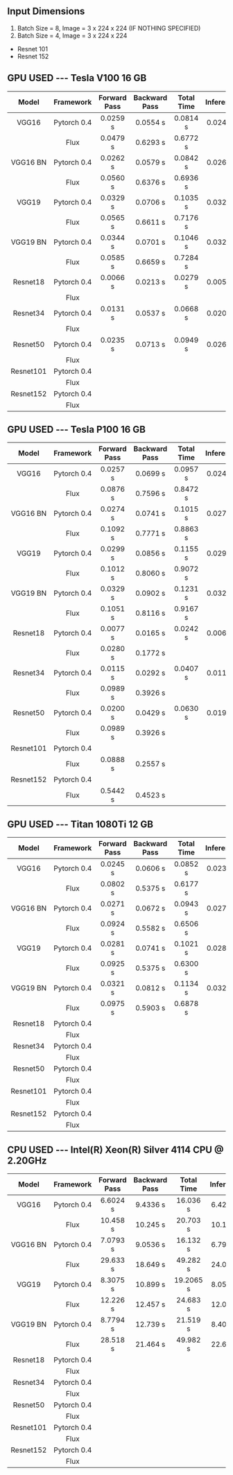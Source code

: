 ## Input Dimensions
1. Batch Size = 8, Image = 3 x 224 x 224 (IF NOTHING SPECIFIED)
2. Batch Size = 4, Image = 3 x 224 x 224
  * Resnet 101
  * Resnet 152

## GPU USED --- Tesla V100 16 GB
|Model|Framework|Forward Pass|Backward Pass|Total Time|Inference|
|:---:|:---:|:---:|:---:|:---:|:---:|
|VGG16|Pytorch 0.4|0.0259 s|0.0554 s|0.0814 s|0.0245 s|
||Flux|0.0479 s|0.6293 s|0.6772 s||
|VGG16 BN|Pytorch 0.4|0.0262 s|0.0579 s|0.0842 s|0.0262 s|
||Flux|0.0560 s|0.6376 s|0.6936 s||
|VGG19|Pytorch 0.4|0.0329 s|0.0706 s|0.1035 s|0.0329 s|
||Flux|0.0565 s|0.6611 s|0.7176 s||
|VGG19 BN|Pytorch 0.4|0.0344 s|0.0701 s|0.1046 s|0.0329 s|
||Flux|0.0585 s|0.6659 s|0.7284 s||
|Resnet18|Pytorch 0.4|0.0066 s|0.0213 s|0.0279 s|0.0051 s|
||Flux|||||
|Resnet34|Pytorch 0.4|0.0131 s|0.0537 s|0.0668 s|0.0202 s|
||Flux|||||
|Resnet50|Pytorch 0.4|0.0235 s|0.0713 s|0.0949 s|0.0262 s|
||Flux|||||
|Resnet101|Pytorch 0.4|||||
||Flux|||||
|Resnet152|Pytorch 0.4|||||
||Flux|||||

## GPU USED --- Tesla P100 16 GB
|Model|Framework|Forward Pass|Backward Pass|Total Time|Inference|
|:---:|:---:|:---:|:---:|:---:|:---:|
|VGG16|Pytorch 0.4|0.0257 s|0.0699 s|0.0957 s|0.0246 s|
||Flux|0.0876 s|0.7596 s|0.8472 s||
|VGG16 BN|Pytorch 0.4|0.0274 s|0.0741 s|0.1015 s|0.0275 s|
||Flux|0.1092 s|0.7771 s|0.8863 s||
|VGG19|Pytorch 0.4|0.0299 s|0.0856 s|0.1155 s|0.0299 s|
||Flux|0.1012 s|0.8060 s|0.9072 s||
|VGG19 BN|Pytorch 0.4|0.0329 s|0.0902 s|0.1231 s|0.0329 s|
||Flux|0.1051 s|0.8116 s|0.9167 s||
|Resnet18|Pytorch 0.4|0.0077 s|0.0165 s|0.0242 s|0.0064 s|
||Flux|0.0280 s|0.1772 s|||
|Resnet34|Pytorch 0.4|0.0115 s|0.0292 s|0.0407 s|0.0113 s|
||Flux|0.0989 s|0.3926 s|||
|Resnet50|Pytorch 0.4|0.0200 s|0.0429 s|0.0630 s|0.0195 s|
||Flux|0.0989 s|0.3926 s|||
|Resnet101|Pytorch 0.4|||||
||Flux|0.0888 s|0.2557 s|||
|Resnet152|Pytorch 0.4|||||
||Flux|0.5442 s|0.4523 s|||

## GPU USED --- Titan 1080Ti 12 GB
|Model|Framework|Forward Pass|Backward Pass|Total Time|Inference|
|:---:|:---:|:---:|:---:|:---:|:---:|
|VGG16|Pytorch 0.4|0.0245 s|0.0606 s|0.0852 s|0.0234 s|
||Flux|0.0802 s|0.5375 s|0.6177 s||
|VGG16 BN|Pytorch 0.4|0.0271 s|0.0672 s|0.0943 s|0.0273 s|
||Flux|0.0924 s|0.5582 s|0.6506 s||
|VGG19|Pytorch 0.4|0.0281 s|0.0741 s|0.1021 s|0.0280 s|
||Flux|0.0925 s|0.5375 s|0.6300 s||
|VGG19 BN|Pytorch 0.4|0.0321 s|0.0812 s|0.1134 s|0.0325 s|
||Flux|0.0975 s|0.5903 s|0.6878 s||
|Resnet18|Pytorch 0.4|||||
||Flux|||||
|Resnet34|Pytorch 0.4|||||
||Flux|||||
|Resnet50|Pytorch 0.4|||||
||Flux|||||
|Resnet101|Pytorch 0.4|||||
||Flux|||||
|Resnet152|Pytorch 0.4|||||
||Flux|||||

## CPU USED --- Intel(R) Xeon(R) Silver 4114 CPU @ 2.20GHz
|Model|Framework|Forward Pass|Backward Pass|Total Time|Inference|
|:---:|:---:|:---:|:---:|:---:|:---:|
|VGG16|Pytorch 0.4|6.6024 s|9.4336 s|16.036 s|6.4216 s|
||Flux|10.458 s|10.245 s|20.703 s|10.111 s|
|VGG16 BN|Pytorch 0.4|7.0793 s|9.0536 s|16.132 s|6.7909 s|
||Flux|29.633 s|18.649 s|49.282 s|24.047 s|
|VGG19|Pytorch 0.4|8.3075 s|10.899 s|19.2065 s|8.0593 s|
||Flux|12.226 s|12.457 s|24.683 s|12.029 s|
|VGG19 BN|Pytorch 0.4|8.7794 s|12.739 s|21.519 s|8.4044 s|
||Flux|28.518 s|21.464 s|49.982 s|22.649 s|
|Resnet18|Pytorch 0.4|||||
||Flux|||||
|Resnet34|Pytorch 0.4|||||
||Flux|||||
|Resnet50|Pytorch 0.4|||||
||Flux|||||
|Resnet101|Pytorch 0.4|||||
||Flux|||||
|Resnet152|Pytorch 0.4|||||
||Flux|||||
